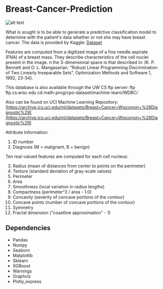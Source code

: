 # Breast-Cancer-Prediction
![alt text](https://www.mdanderson.org/cancerwise/2019/12/6-advances-in-breast-cancer-diagnosis-and-treatment/jcr:content/blog/adaptiveimage.resize.648.0.medium.dir.jpg/1575576924970.jpg)

What is sought is to be able to generate a predictive classification model to determine with the patient's data whether or not she may have breast cancer. The data is provided by Kaggle: [Dataset](https://www.kaggle.com/uciml/breast-cancer-wisconsin-data)

Features are computed from a digitized image of a fine needle aspirate (FNA) of a breast mass. They describe characteristics of the cell nuclei present in the image.
n the 3-dimensional space is that described in: [K. P. Bennett and O. L. Mangasarian: "Robust Linear Programming Discrimination of Two Linearly Inseparable Sets", Optimization Methods and Software 1, 1992, 23-34].

This database is also available through the UW CS ftp server:
ftp ftp.cs.wisc.edu
cd math-prog/cpo-dataset/machine-learn/WDBC/

Also can be found on UCI Machine Learning Repository: [https://archive.ics.uci.edu/ml/datasets/Breast+Cancer+Wisconsin+%28Diagnostic%29](https://archive.ics.uci.edu/ml/datasets/Breast+Cancer+Wisconsin+%28Diagnostic%29)

Attribute Information:

1) ID number
2) Diagnosis (M = malignant, B = benign)

Ten real-valued features are computed for each cell nucleus:

3) Radius (mean of distances from center to points on the perimeter)
4) Texture (standard deviation of gray-scale values)
5) Perimeter
6) Area
7) Smoothness (local variation in radius lengths)
8) Compactness (perimeter^2 / area - 1.0)
9) Concavity (severity of concave portions of the contour)
10) Concave points (number of concave portions of the contour)
11) Symmetry
12) Fractal dimension ("coastline approximation" - 1)

## Dependencies

* Pandas
* Numpy
* Seaborn
* Matplotlib
* Sklearn
* XGBoost
* Warnings
* Graphviz
* Plotly_express
